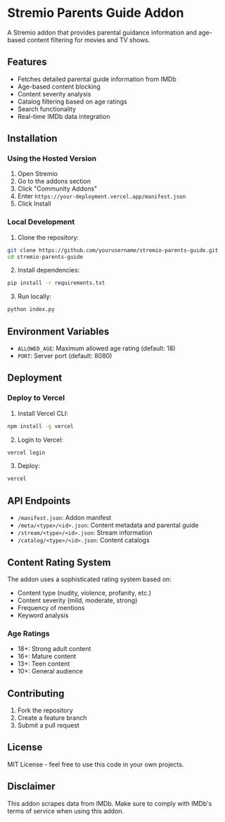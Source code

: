 # Stremio Parents Guide Addon

A Stremio addon that provides parental guidance information and age-based content filtering for movies and TV shows.

## Features

- Fetches detailed parental guide information from IMDb
- Age-based content blocking
- Content severity analysis
- Catalog filtering based on age ratings
- Search functionality
- Real-time IMDb data integration

## Installation

### Using the Hosted Version

1. Open Stremio
2. Go to the addons section
3. Click "Community Addons"
4. Enter `https://your-deployment.vercel.app/manifest.json`
5. Click Install

### Local Development

1. Clone the repository:
```bash
git clone https://github.com/yourusername/stremio-parents-guide.git
cd stremio-parents-guide
```

2. Install dependencies:
```bash
pip install -r requirements.txt
```

3. Run locally:
```bash
python index.py
```

## Environment Variables

- `ALLOWED_AGE`: Maximum allowed age rating (default: 18)
- `PORT`: Server port (default: 8080)

## Deployment

### Deploy to Vercel

1. Install Vercel CLI:
```bash
npm install -g vercel
```

2. Login to Vercel:
```bash
vercel login
```

3. Deploy:
```bash
vercel
```

## API Endpoints

- `/manifest.json`: Addon manifest
- `/meta/<type>/<id>.json`: Content metadata and parental guide
- `/stream/<type>/<id>.json`: Stream information
- `/catalog/<type>/<id>.json`: Content catalogs

## Content Rating System

The addon uses a sophisticated rating system based on:
- Content type (nudity, violence, profanity, etc.)
- Content severity (mild, moderate, strong)
- Frequency of mentions
- Keyword analysis

### Age Ratings

- 18+: Strong adult content
- 16+: Mature content
- 13+: Teen content
- 10+: General audience

## Contributing

1. Fork the repository
2. Create a feature branch
3. Submit a pull request

## License

MIT License - feel free to use this code in your own projects.

## Disclaimer

This addon scrapes data from IMDb. Make sure to comply with IMDb's terms of service when using this addon.
